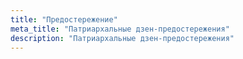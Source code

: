 ```yaml
---
title: "Предостережение"
meta_title: "Патриархальные дзен-предостережения"
description: "Патриархальные дзен-предостережения"
---
```


